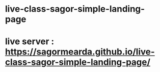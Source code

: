 # live-class-sagor-simple-landing-page
# live server :  https://sagormearda.github.io/live-class-sagor-simple-landing-page/
